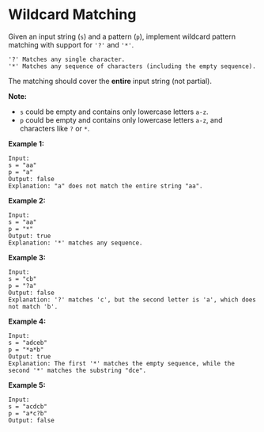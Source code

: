 # Wildcard Matching

Given an input string (`s`) and a pattern (`p`), implement wildcard pattern matching with support for `'?'` and `'*'`.

```pseudo
'?' Matches any single character.
'*' Matches any sequence of characters (including the empty sequence).
```

The matching should cover the __entire__ input string (not partial).

__Note:__

- `s` could be empty and contains only lowercase letters `a-z`.
- `p` could be empty and contains only lowercase letters `a-z`, and characters like `?` or `*`.

__Example 1:__

```pseudo
Input:
s = "aa"
p = "a"
Output: false
Explanation: "a" does not match the entire string "aa".
```

__Example 2:__

```pseudo
Input:
s = "aa"
p = "*"
Output: true
Explanation: '*' matches any sequence.
```

__Example 3:__

```pseudo
Input:
s = "cb"
p = "?a"
Output: false
Explanation: '?' matches 'c', but the second letter is 'a', which does not match 'b'.
```

__Example 4:__

```pseudo
Input:
s = "adceb"
p = "*a*b"
Output: true
Explanation: The first '*' matches the empty sequence, while the second '*' matches the substring "dce".
```

__Example 5:__

```pseudo
Input:
s = "acdcb"
p = "a*c?b"
Output: false
```